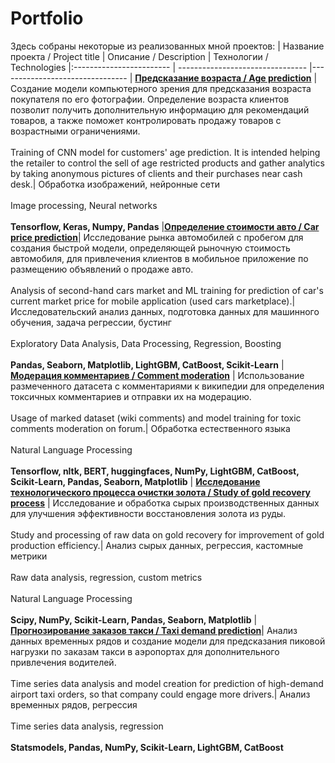 # Portfolio
Здесь собраны некоторые из реализованных мной проектов:
| Название проекта / Project title | Описание / Description | Технологии / Technologies
|:------------------------ | -------------------------------- |--------------------------------
| [**Предсказание возраста / Age prediction**](https://github.com/exxyyf/portfolio/tree/main/age_prediction)  | Создание модели компьютерного зрения для предсказания возраста покупателя по его фотографии. Определение возраста клиентов позволит получить дополнительную информацию для рекомендаций товаров, а также поможет контролировать продажу товаров с возрастными ограничениями. <br></br>Training of CNN model for customers' age prediction. It is intended helping the retailer to control the sell of age restricted products and gather analytics by taking anonymous pictures of clients and their purchases near cash desk.| Обработка изображений, нейронные сети <br></br> Image processing, Neural networks <br></br> **Tensorflow, Keras, Numpy, Pandas**
|[**Определение стоимости авто / Car price prediction**](https://github.com/exxyyf/portfolio/tree/main/car_price_prediction)| Исследование рынка автомобилей с пробегом для создания быстрой модели, определяющей рыночную стоимость автомобиля, для привлечения клиентов в мобильное приложение по размещению объявлений о продаже авто. <br></br> Analysis of second-hand cars market and ML training for prediction of car's current market price for mobile application (used cars marketplace).| Исследовательский анализ данных, подготовка данных для машинного обучения, задача регрессии, бустинг <br></br> Exploratory Data Analysis, Data Processing, Regression, Boosting <br></br> **Pandas, Seaborn, Matplotlib, LightGBM, CatBoost, Scikit-Learn**
| [**Модерация комментариев / Comment moderation**](https://github.com/exxyyf/portfolio/tree/main/comment_moderation) | Использование размеченного датасета с комментариями к википедии для определения токсичных комментариев и отправки их на модерацию. <br></br> Usage of marked dataset (wiki comments) and model training for toxic comments moderation on forum.| Обработка естественного языка <br></br> Natural Language Processing <br></br> **Tensorflow, nltk, BERT, huggingfaces, NumPy, LightGBM, CatBoost, Scikit-Learn, Pandas, Seaborn, Matplotlib**
| [**Исследование технологического процесса очистки золота / Study of gold recovery process**](https://github.com/exxyyf/portfolio/tree/main/gold_recovery) | Исследование и обработка сырых производственных данных для улучшения эффективности восстановления золота из руды. <br></br> Study and processing of raw data on gold recovery for improvement of gold production efficiency.| Анализ сырых данных, регрессия, кастомные метрики <br></br> Raw data analysis, regression, custom metrics <br></br> Natural Language Processing <br></br> **Scipy, NumPy, Scikit-Learn, Pandas, Seaborn, Matplotlib**
|[**Прогнозирование заказов такси / Taxi demand prediction**](https://github.com/exxyyf/portfolio/tree/main/taxi_demand_prediction)| Анализ данных временных рядов и создание модели для предсказания пиковой нагрузки по заказам такси в аэропортах для дополнительного привлечения водителей. <br></br> Time series data analysis and model creation for prediction of high-demand airport taxi orders, so that company could engage more drivers.| Анализ временных рядов, регрессия <br></br> Time series data analysis, regression <br></br> **Statsmodels, Pandas, NumPy, Scikit-Learn, LightGBM, CatBoost**
